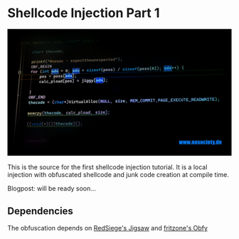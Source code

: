 # Shellcode Injection Part 1

![Shellcode Injection Part 1 Heading](shellcode-part1.jpg "Shellcode Injection Part 1 Heading")

This is the source for the first shellcode injection tutorial. It is a local injection with obfuscated shellcode and junk code creation at compile time.

Blogpost: will be ready soon...

## Dependencies

The obfuscation depends on [RedSiege's Jigsaw](https://github.com/RedSiege/Jigsaw) and [fritzone's Obfy](https://github.com/fritzone/obfy)

